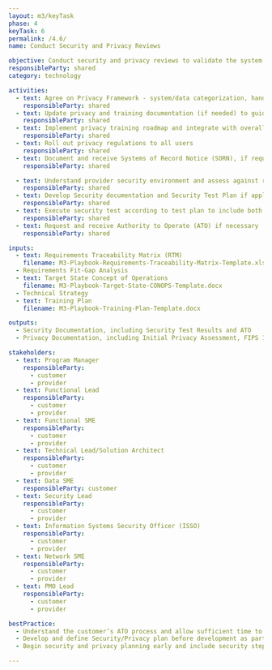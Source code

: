 ```yaml
---
layout: m3/keyTask
phase: 4
keyTask: 6
permalink: /4.6/
name: Conduct Security and Privacy Reviews

objective: Conduct security and privacy reviews to validate the system (data, applications, interfaces, network) is protected and personally identifiable information (PII) and data are secure.
responsibleParty: shared
category: technology

activities:
  - text: Agree on Privacy Framework - system/data categorization, handling, storing & sharing methods, incident response
    responsibleParty: shared
  - text: Update privacy and training documentation (if needed) to guide all stakeholders
    responsibleParty: shared
  - text: Implement privacy training roadmap and integrate with overall Training Plan
    responsibleParty: shared
  - text: Roll out privacy regulations to all users
    responsibleParty: shared
  - text: Document and receive Systems of Record Notice (SORN), if required
    responsibleParty: shared

  - text: Understand provider security environment and assess against requirements
    responsibleParty: shared
  - text: Develop Security documentation and Security Test Plan if applicable
    responsibleParty: shared
  - text: Execute security test according to test plan to include both physical and logical security, document and correct issues
    responsibleParty: shared
  - text: Request and receive Authority to Operate (ATO) if necessary
    responsibleParty: shared

inputs:
  - text: Requirements Traceability Matrix (RTM)
    filename: M3-Playbook-Requirements-Traceability-Matrix-Template.xlsx
  - Requirements Fit-Gap Analysis
  - text: Target State Concept of Operations
    filename: M3-Playbook-Target-State-CONOPS-Template.docx
  - Technical Strategy
  - text: Training Plan
    filename: M3-Playbook-Training-Plan-Template.docx

outputs:
  - Security Documentation, including Security Test Results and ATO
  - Privacy Documentation, including Initial Privacy Assessment, FIPS 199, SORN, Privacy Impact Assessment

stakeholders:
  - text: Program Manager
    responsibleParty:
      - customer
      - provider
  - text: Functional Lead
    responsibleParty:
      - customer
      - provider
  - text: Functional SME
    responsibleParty:
      - customer
      - provider
  - text: Technical Lead/Solution Architect
    responsibleParty:
      - customer
      - provider
  - text: Data SME
    responsibleParty: customer
  - text: Security Lead
    responsibleParty:
      - customer
      - provider
  - text: Information Systems Security Officer (ISSO)
    responsibleParty:
      - customer
      - provider
  - text: Network SME
    responsibleParty:
      - customer
      - provider
  - text: PMO Lead
    responsibleParty:
      - customer
      - provider

bestPractice:
  - Understand the customer’s ATO process and allow sufficient time to get documentation through review and approvals
  - Develop and define Security/Privacy plan before development as part of the Target State Solution Architecture
  - Begin security and privacy planning early and include security steps across all migration phases

---
```

